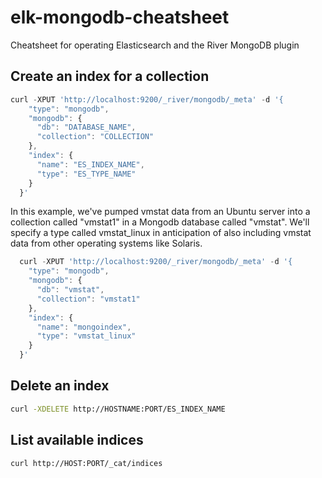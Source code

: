 # elk-mongodb-cheatsheet
Cheatsheet for operating Elasticsearch and the River MongoDB plugin

##  Create an index for a collection
```javascript
curl -XPUT 'http://localhost:9200/_river/mongodb/_meta' -d '{
    "type": "mongodb", 
    "mongodb": { 
      "db": "DATABASE_NAME", 
      "collection": "COLLECTION"
    }, 
    "index": { 
      "name": "ES_INDEX_NAME", 
      "type": "ES_TYPE_NAME" 
    }
  }'
```
In this example, we've pumped vmstat data from an Ubuntu server into a collection called "vmstat1" in a Mongodb database called "vmstat".  We'll specify a type called vmstat_linux in anticipation of also including vmstat data from other operating systems like Solaris.

```javascript
  curl -XPUT 'http://localhost:9200/_river/mongodb/_meta' -d '{ 
    "type": "mongodb", 
    "mongodb": { 
      "db": "vmstat", 
      "collection": "vmstat1"
    }, 
    "index": {
      "name": "mongoindex", 
      "type": "vmstat_linux" 
    }
  }'
```

## Delete an index
```bash
curl -XDELETE http://HOSTNAME:PORT/ES_INDEX_NAME
```

## List available indices
```bash
curl http://HOST:PORT/_cat/indices
```




